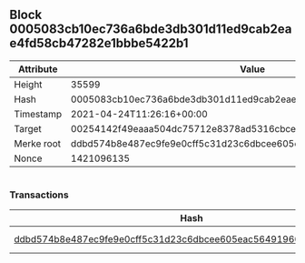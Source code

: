 ## Block 0005083cb10ec736a6bde3db301d11ed9cab2eae4fd58cb47282e1bbbe5422b1

Attribute | Value
--- | ---
Height | 35599
Hash | 0005083cb10ec736a6bde3db301d11ed9cab2eae4fd58cb47282e1bbbe5422b1
Timestamp | 2021-04-24T11:26:16+00:00
Target | 00254142f49eaaa504dc75712e8378ad5316cbcead634704b3734b6271167cc4
Merke root | ddbd574b8e487ec9fe9e0cff5c31d23c6dbcee605eac564919600182ddb1ed77
Nonce | 1421096135

```

```

### Transactions

Hash | Amount
--- | ---
[ddbd574b8e487ec9fe9e0cff5c31d23c6dbcee605eac564919600182ddb1ed77](ddbd574b8e487ec9fe9e0cff5c31d23c6dbcee605eac564919600182ddb1ed77.md) | 10.00000000 SKEPTI 

